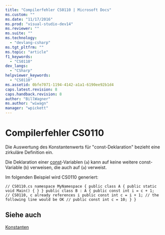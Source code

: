 ```yaml
---
title: "Compilerfehler CS0110 | Microsoft Docs"
ms.custom: ""
ms.date: "11/17/2016"
ms.prod: "visual-studio-dev14"
ms.reviewer: ""
ms.suite: ""
ms.technology: 
  - "devlang-csharp"
ms.tgt_pltfrm: ""
ms.topic: "article"
f1_keywords: 
  - "CS0110"
dev_langs: 
  - "CSharp"
helpviewer_keywords: 
  - "CS0110"
ms.assetid: 0bfe7071-1194-4142-a1a1-6190ee92b1d4
caps.latest.revision: 8
caps.handback.revision: 8
author: "BillWagner"
ms.author: "wiwagn"
manager: "wpickett"
---
```

# Compilerfehler CS0110
Die Auswertung des Konstantenwerts für "const\-Deklaration" bezieht eine zirkuläre Definition ein.  
  
 Die Deklaration einer [const](../../csharp/language-reference/keywords/const.md)\-Variablen \(`a`\) kann auf keine weitere const\-Variable \(`b`\) verweisen, die auch auf \(`a`\) verweist.  
  
 Im folgenden Beispiel wird CS0110 generiert:  
  
```  
// CS0110.cs namespace MyNamespace { public class A { public static void Main() { } } public class B : A { public const int i = c + 1;   // CS0110, c already references i public const int c = i + 1; // the following line would be OK // public const int c = 10; } }  
```  
  
## Siehe auch  
 [Konstanten](../../csharp/programming-guide/classes-and-structs/constants.md)
